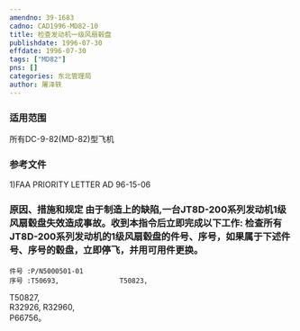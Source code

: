 ```yaml
---
amendno: 39-1683  
cadno: CAD1996-MD82-10  
title: 检查发动机一级风扇毂盘  
publishdate: 1996-07-30  
effdate: 1996-07-30  
tags: ["MD82"]  
pns: []  
categories: 东北管理局  
author: 屠泽轶  
---
```

  
### 适用范围  
所有DC-9-82(MD-82)型飞机  
  
<!--more-->  
### 参考文件  
1)FAA PRIORITY LETTER AD 96-15-06  
  
### 原因、措施和规定 由于制造上的缺陷,一台JT8D-200系列发动机1级风扇毂盘失效造成事故。收到本指令后立即完成以下工作:     检查所有JT8D-200系列发动机的1级风扇毂盘的件号、序号，如果属于下述件号、序号的毂盘，立即停飞，并用可用件更换。  
    件号 :P/N5000501-01  
    序号 :T50693,               T50823,  
T50827,  
R32926,  R32960,  
P66756。  
  
